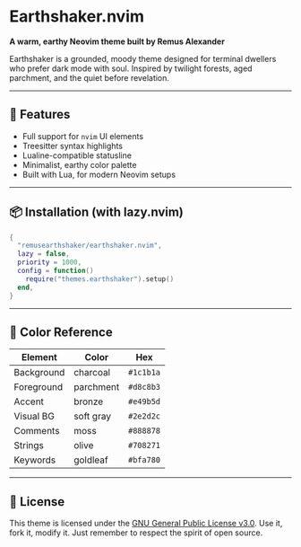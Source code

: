 # Earthshaker.nvim

**A warm, earthy Neovim theme built by Remus Alexander**

Earthshaker is a grounded, moody theme designed for terminal dwellers who prefer dark mode with soul. Inspired by twilight forests, aged parchment, and the quiet before revelation.

---

## 🌿 Features

- Full support for `nvim` UI elements
- Treesitter syntax highlights
- Lualine-compatible statusline
- Minimalist, earthy color palette
- Built with Lua, for modern Neovim setups

---

## 📦 Installation (with lazy.nvim)

```lua
{
  "remusearthshaker/earthshaker.nvim",
  lazy = false,
  priority = 1000,
  config = function()
    require("themes.earthshaker").setup()
  end,
}
```

---

## 🎨 Color Reference

| Element    | Color     | Hex       |
| ---------- | --------- | --------- |
| Background | charcoal  | `#1c1b1a` |
| Foreground | parchment | `#d8c8b3` |
| Accent     | bronze    | `#e49b5d` |
| Visual BG  | soft gray | `#2e2d2c` |
| Comments   | moss      | `#888878` |
| Strings    | olive     | `#708271` |
| Keywords   | goldleaf  | `#bfa780` |

---

## 🪪 License

This theme is licensed under the [GNU General Public License v3.0](LICENSE). Use it, fork it, modify it. Just remember to respect the spirit of open source.
